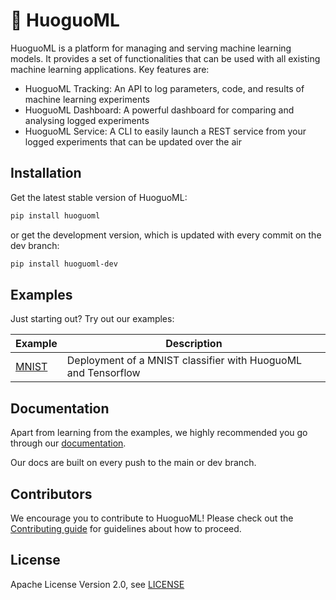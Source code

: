 # 🍲 HuoguoML 
HuoguoML is a platform for managing and serving machine learning models. It provides a set of functionalities that can be used with all existing machine learning applications. Key features are:

- HuoguoML Tracking: An API to log parameters, code, and results of machine learning experiments 
- HuoguoML Dashboard: A powerful dashboard for comparing and analysing logged experiments
- HuoguoML Service: A CLI to easily launch a REST service from your logged experiments that can be updated over the air


## Installation

Get the latest stable version of HuoguoML:

```bash
pip install huoguoml
```

or get the development version, which is updated with every commit on the dev branch:

```bash
pip install huoguoml-dev
```


## Examples

Just starting out? Try out our examples:

| Example                          | Description   | 
| --------------------------       | -------------| 
| [MNIST](examples/mnist)    | Deployment of a MNIST classifier with HuoguoML and Tensorflow | 

## Documentation

Apart from learning from the examples, we highly recommended you go through our [documentation](https://steven-mi.gitbook.io/huoguoml/).

Our docs are built on every push to the main or dev branch.

## Contributors

We encourage you to contribute to HuoguoML! Please check out the [Contributing guide](CONTRIBUTING.md) for guidelines about how to proceed.


## License

Apache License Version 2.0, see [LICENSE](LICENSE)